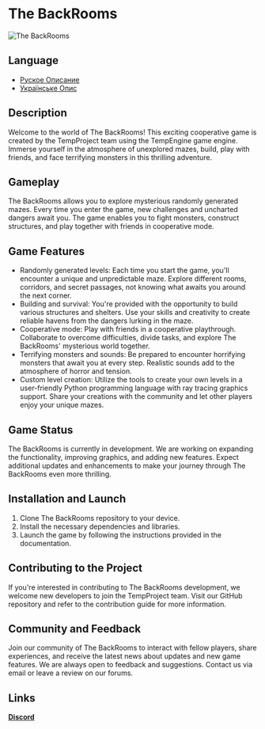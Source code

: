 # The BackRooms

![The BackRooms](./assets_project/image.jpg)

## Language
- [Руское Описание](./dock/description_project/ru_RU.md)
- [Українське Опис](./dock/description_project/uk_UK.md)

## Description

Welcome to the world of The BackRooms! This exciting cooperative game is created by the TempProject team using the TempEngine game engine. Immerse yourself in the atmosphere of unexplored mazes, build, play with friends, and face terrifying monsters in this thrilling adventure.

## Gameplay

The BackRooms allows you to explore mysterious randomly generated mazes. Every time you enter the game, new challenges and uncharted dangers await you. The game enables you to fight monsters, construct structures, and play together with friends in cooperative mode.

## Game Features

- Randomly generated levels: Each time you start the game, you'll encounter a unique and unpredictable maze. Explore different rooms, corridors, and secret passages, not knowing what awaits you around the next corner.
- Building and survival: You're provided with the opportunity to build various structures and shelters. Use your skills and creativity to create reliable havens from the dangers lurking in the maze.
- Cooperative mode: Play with friends in a cooperative playthrough. Collaborate to overcome difficulties, divide tasks, and explore The BackRooms' mysterious world together.
- Terrifying monsters and sounds: Be prepared to encounter horrifying monsters that await you at every step. Realistic sounds add to the atmosphere of horror and tension.
- Custom level creation: Utilize the tools to create your own levels in a user-friendly Python programming language with ray tracing graphics support. Share your creations with the community and let other players enjoy your unique mazes.

## Game Status

The BackRooms is currently in development. We are working on expanding the functionality, improving graphics, and adding new features. Expect additional updates and enhancements to make your journey through The BackRooms even more thrilling.

## Installation and Launch

1. Clone The BackRooms repository to your device.
2. Install the necessary dependencies and libraries.
3. Launch the game by following the instructions provided in the documentation.

## Contributing to the Project

If you're interested in contributing to The BackRooms development, we welcome new developers to join the TempProject team. Visit our GitHub repository and refer to the contribution guide for more information.

## Community and Feedback

Join our community of The BackRooms to interact with fellow players, share experiences, and receive the latest news about updates and new game features. We are always open to feedback and suggestions. Contact us via email or leave a review on our forums.

## Links
[**Discord**](https://discord.gg/mXKdyJmfJv)
